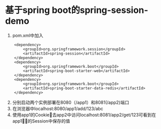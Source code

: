 # 基于spring boot的spring-session-demo
1. pom.xml中加入
```
    <dependency>
        <groupId>org.springframework.session</groupId>
        <artifactId>spring-session</artifactId>
    </dependency>
    <dependency>
        <groupId>org.springframework.boot</groupId>
        <artifactId>spring-boot-starter-web</artifactId>
    </dependency>
    <dependency>
        <groupId>org.springframework.boot</groupId>
        <artifactId>spring-boot-starter-data-redis</artifactId>
    </dependency>
```
2. 分别启动两个实例部署在8080（/app1）和8081(/app2)端口
3. 在浏览器中localhost:8080/app1/add/123/abc
4. 使用app1的Cookie去app2中访问localhost:8081/app2/get/123可看到在app1的Session中保存的值
